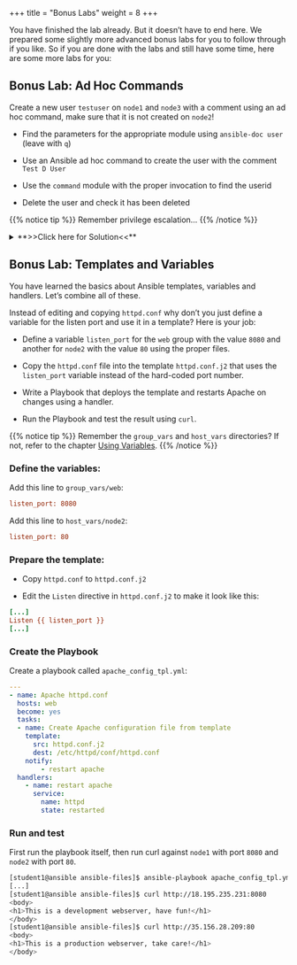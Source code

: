 +++
title = "Bonus Labs"
weight = 8
+++

You have finished the lab already. But it doesn’t have to end here. We prepared some slightly more advanced bonus labs for you to follow through if you like. So if you are done with the labs and still have some time, here are some more labs for you:

## Bonus Lab: Ad Hoc Commands

Create a new user `testuser` on `node1` and `node3` with a comment using an ad hoc command, make sure that it is not created on `node2`!

  - Find the parameters for the appropriate module using `ansible-doc user` (leave with `q`)

  - Use an Ansible ad hoc command to create the user with the comment `Test D User`

  - Use the `command` module with the proper invocation to find the userid

  - Delete the user and check it has been deleted

{{% notice tip %}}
Remember privilege escalation…​
{{% /notice %}}

<details><summary>**>>Click here for Solution<<**</summary>
<p>
Your commands could look like these:
```bash
[student<N>@ansible ansible-files]$ ansible-doc -l | grep -i user
[student<N>@ansible ansible-files]$ ansible-doc user
[student<N>@ansible ansible-files]$ ansible node1,node3 -m user -a "name=testuser comment='Test D User'" -b
[student<N>@ansible ansible-files]$ ansible node1,node3 -m command -a " id testuser" -b
[student<N>@ansible ansible-files]$ ansible node2 -m command -a " id testuser" -b
[student<N>@ansible ansible-files]$ ansible node1,node3 -m user -a "name=testuser state=absent remove=yes" -b
[student<N>@ansible ansible-files]$ ansible web -m command -a " id testuser" -b
```
</p>
</details>

## Bonus Lab: Templates and Variables

You have learned the basics about Ansible templates, variables and handlers. Let’s combine all of these.

Instead of editing and copying `httpd.conf` why don’t you just define a variable for the listen port and use it in a template? Here is your job:

  - Define a variable `listen_port` for the `web` group with the value `8080` and another for `node2` with the value `80` using the proper files.

  - Copy the `httpd.conf` file into the template `httpd.conf.j2` that uses the `listen_port` variable instead of the hard-coded port number.

  - Write a Playbook that deploys the template and restarts Apache on changes using a handler.

  - Run the Playbook and test the result using `curl`.

{{% notice tip %}}
Remember the `group_vars` and `host_vars` directories? If not, refer to the chapter [Using Variables](../4-variables/).
{{% /notice %}}

### Define the variables:

Add this line to `group_vars/web`:

```ini
listen_port: 8080
```

Add this line to `host_vars/node2`:

```ini
listen_port: 80
```
### Prepare the template:

  - Copy `httpd.conf` to `httpd.conf.j2`

  - Edit the `Listen` directive in `httpd.conf.j2` to make it look like this:

<!-- {% raw %} -->
```ini
[...]
Listen {{ listen_port }}
[...]
```
<!-- {% endraw %} -->

### Create the Playbook

Create a playbook called `apache_config_tpl.yml`:

```yaml
---
- name: Apache httpd.conf
  hosts: web
  become: yes
  tasks:
  - name: Create Apache configuration file from template
    template:
      src: httpd.conf.j2
      dest: /etc/httpd/conf/httpd.conf
    notify:
        - restart apache
  handlers:
    - name: restart apache
      service:
        name: httpd
        state: restarted
```

### Run and test

First run the playbook itself, then run curl against `node1` with port `8080` and `node2` with port `80`.

```bash
[student1@ansible ansible-files]$ ansible-playbook apache_config_tpl.yml
[...]
[student1@ansible ansible-files]$ curl http://18.195.235.231:8080
<body>
<h1>This is a development webserver, have fun!</h1>
</body>
[student1@ansible ansible-files]$ curl http://35.156.28.209:80
<body>
<h1>This is a production webserver, take care!</h1>
</body>
```
